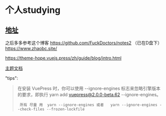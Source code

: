 # 个人studying

## [地址](https://lyszxm.github.io/my-docs/zh/)

之后多多参考这个博客 https://github.com/FuckDoctors/notes2 （已在D盘下）
https://www.zhaobc.site/

https://theme-hope.vuejs.press/zh/guide/blog/intro.html



[主题文档](https://theme-hope.vuejs.press/zh/guide/get-started/intro.html)

"tips":
> 在安装 VuePress 时，你可以使用 --ignore-engines 标志来忽略引擎版本的要求，即执行 yarn add vuepress@2.0.0-beta.62 --ignore-engines。
> ```
>  所有 尽量 用  yarn --ignore-engines 或者   yarn --ignore-engines --check-files --frozen-lockfile
>  ```